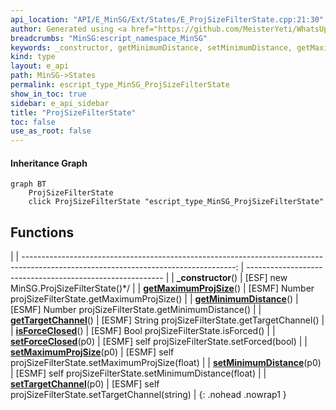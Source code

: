 ```yaml
---
api_location: "API/E_MinSG/Ext/States/E_ProjSizeFilterState.cpp:21:30"
author: Generated using <a href="https://github.com/MeisterYeti/WhatsUpDoc">WhatsUpDoc</a>
breadcrumbs: "MinSG:escript_namespace_MinSG"
keywords: _constructor, getMinimumDistance, setMinimumDistance, getMaximumProjSize, setMaximumProjSize, isForceClosed, setForceClosed, getTargetChannel, setTargetChannel
kind: type
layout: e_api
path: MinSG->States
permalink: escript_type_MinSG_ProjSizeFilterState
show_in_toc: true
sidebar: e_api_sidebar
title: "ProjSizeFilterState"
toc: false
use_as_root: false
---
```


#### Inheritance Graph

```mermaid
graph BT
	ProjSizeFilterState
	click ProjSizeFilterState "escript_type_MinSG_ProjSizeFilterState"
```

## Functions

|
| -----------------------------------------------------------------------------------------------------------------------------------: | --------------------------------------------------------- | 
| **_constructor**()                                                                                                                   | [ESF] new MinSG.ProjSizeFilterState()\*/                  | 
| **[getMaximumProjSize](classMinSG_1_1ProjSizeFilterState#classMinSG_1_1ProjSizeFilterState_1a240f1c1bf4554bf5543547985c1da095)**()   | [ESMF] Number projSizeFilterState.getMaximumProjSize()    | 
| **[getMinimumDistance](classMinSG_1_1ProjSizeFilterState#classMinSG_1_1ProjSizeFilterState_1a80bbb15606d98719e348176399ee0349)**()   | [ESMF] Number projSizeFilterState.getMinimumDistance()    | 
| **[getTargetChannel](classMinSG_1_1ProjSizeFilterState#classMinSG_1_1ProjSizeFilterState_1a3bbebf98731fd778b8bdd6c2c83bafe2)**()     | [ESMF] String projSizeFilterState.getTargetChannel()      | 
| **[isForceClosed](classMinSG_1_1ProjSizeFilterState#classMinSG_1_1ProjSizeFilterState_1a607a2eac6572225c972f8c68b6610c78)**()        | [ESMF] Bool projSizeFilterState.isForced()                | 
| **[setForceClosed](classMinSG_1_1ProjSizeFilterState#classMinSG_1_1ProjSizeFilterState_1acf747a8d6b36c43fbdf5a1551e434c60)**(p0)     | [ESMF] self projSizeFilterState.setForced(bool)           | 
| **[setMaximumProjSize](classMinSG_1_1ProjSizeFilterState#classMinSG_1_1ProjSizeFilterState_1ae4e395fc1932b610848c5e4ddc7e347c)**(p0) | [ESMF] self projSizeFilterState.setMaximumProjSize(float) | 
| **[setMinimumDistance](classMinSG_1_1ProjSizeFilterState#classMinSG_1_1ProjSizeFilterState_1a5dfd291ceb41787079f9f4b33ad12a90)**(p0) | [ESMF] self projSizeFilterState.setMinimumDistance(float) | 
| **[setTargetChannel](classMinSG_1_1ProjSizeFilterState#classMinSG_1_1ProjSizeFilterState_1ac502343013170a4157d23337cea45494)**(p0)   | [ESMF] self projSizeFilterState.setTargetChannel(string)  | 
{: .nohead .nowrap1 }

